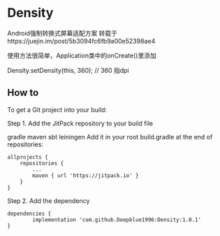 # Density

Android强制转换式屏幕适配方案
转载于https://juejin.im/post/5b3094fc6fb9a00e52398ae4

使用方法很简单，Application类中的onCreate()里添加

Density.setDensity(this, 360); // 360 指dpi

## How to
To get a Git project into your build:

Step 1. Add the JitPack repository to your build file

gradle
maven
sbt
leiningen
Add it in your root build.gradle at the end of repositories:

	allprojects {
		repositories {
			...
			maven { url 'https://jitpack.io' }
		}
	}
Step 2. Add the dependency

	dependencies {
	        implementation 'com.github.Deepblue1996:Density:1.0.1'
	}
